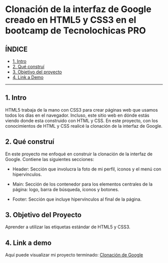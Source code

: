 # Clonación de la interfaz de Google creado en HTML5 y CSS3 en el bootcamp de Tecnolochicas PRO


## **ÍNDICE**

* [1. Intro](https://github.com/AnaysF14/clonaciongoogle/blob/main/README.md#1-intro)
* [2. Qué construí](https://github.com/AnaysF14/clonaciongoogle/blob/main/README.md#2-qu%C3%A9-constru%C3%AD)
* [3. Objetivo del proyecto](https://github.com/AnaysF14/clonaciongoogle/blob/main/README.md#3-objetivo-del-proyecto)
* [4. Link a Demo](https://github.com/AnaysF14/clonaciongoogle/blob/main/README.md#4-link-a-demo)

****

## 1. Intro
HTML5 trabaja de la mano con CSS3 para crear páginas web que usamos todos los días en el navegador. Incluso, este sitio web en dónde estás viendo donde esta construido con HTML y CSS. En este proyecto, con los conocimientos de HTML y CSS realicé la clonación de  la interfaz de Google.

## 2. Qué construí
En este proyecto me enfoqué en construir la clonación de la interfaz de Google.
Contiene las siguientes secciones:

* Header: Sección que involucra la foto de mi perfil, iconos y el menú con hipervínculos.

* Main: Sección de los contenedor para los elementos centrales de la página: logo, barra de búsqueda, íconos y botones.

* Footer: Sección que incluye hipervínculos al final de la página.

## 3. Objetivo del Proyecto
Aprender a utilizar las etiquetas estándar de HTML5 y CSS3.

## 4. Link a demo
Aquí puede visualizar mi proyecto terminado: [Clonación de Google](https://fascinating-mermaid-aa9b9a.netlify.app/)
